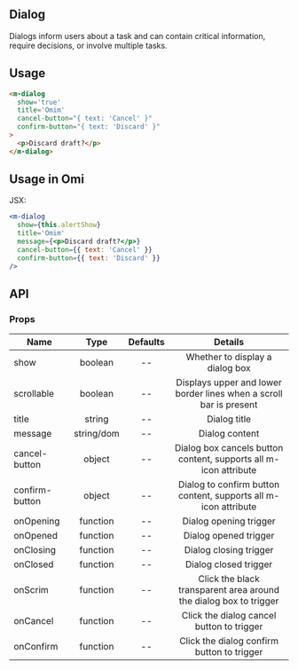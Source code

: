 ## Dialog

Dialogs inform users about a task and can contain critical information, require decisions, or involve multiple tasks.

## Usage

```html
<m-dialog
  show='true'
  title='Omim'
  cancel-button="{ text: 'Cancel' }"
  confirm-button="{ text: 'Discard' }"
>
  <p>Discard draft?</p>
</m-dialog>
```

## Usage in Omi

JSX:

```jsx
<m-dialog
  show={this.alertShow}
  title='Omim'
  message={<p>Discard draft?</p>}
  cancel-button={{ text: 'Cancel' }}
  confirm-button={{ text: 'Discard' }}
/>
```

## API

### Props

|  **Name**  | **Type**        | **Defaults**  | **Details**  |
| ------------- |:-------------:|:-----:|:-------------:|
| show | boolean | -- | Whether to display a dialog box |
| scrollable | boolean | -- | Displays upper and lower border lines when a scroll bar is present |
| title | string | -- | Dialog title |
| message | string/dom | -- | Dialog content |
| cancel-button | object | -- | Dialog box cancels button content, supports all m-icon attribute |
| confirm-button | object | -- | Dialog to confirm button content, supports all m-icon attribute |
| onOpening | function | -- | Dialog opening trigger |
| onOpened | function | -- | Dialog opened trigger |
| onClosing | function | -- | Dialog closing trigger |
| onClosed | function | -- | Dialog closed trigger |
| onScrim | function | -- | Click the black transparent area around the dialog box to trigger |
| onCancel | function | -- | Click the dialog cancel button to trigger |
| onConfirm | function | -- | Click the dialog confirm button to trigger |
